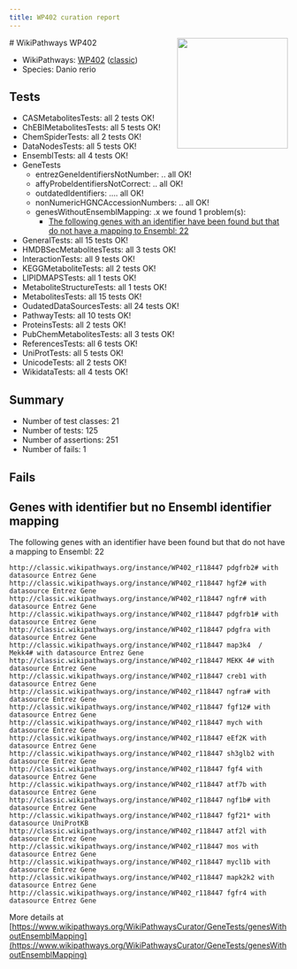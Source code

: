 ```yaml
---
title: WP402 curation report
---
```


<img style="float: right; width: 200px" src="https://upload.wikimedia.org/wikipedia/commons/thumb/8/83/Wplogo_with_text_500.png/640px-Wplogo_with_text_500.png" />
# WikiPathways WP402

* WikiPathways: [WP402](https://wikipathways.org/pathways/WP402) ([classic](https://classic.wikipathways.org/instance/WP402))
* Species: Danio rerio
## Tests
* CASMetabolitesTests: all 2 tests OK!
* ChEBIMetabolitesTests: all 5 tests OK!
* ChemSpiderTests: all 2 tests OK!
* DataNodesTests: all 5 tests OK!
* EnsemblTests: all 4 tests OK!
* GeneTests
    * entrezGeneIdentifiersNotNumber: .. all OK!
    * affyProbeIdentifiersNotCorrect: .. all OK!
    * outdatedIdentifiers: .... all OK!
    * nonNumericHGNCAccessionNumbers: .. all OK!
    * genesWithoutEnsemblMapping: .x we found 1 problem(s):
        * [The following genes with an identifier have been found but that do not have a mapping to Ensembl: 22](#c4e5432e)
* GeneralTests: all 15 tests OK!
* HMDBSecMetabolitesTests: all 3 tests OK!
* InteractionTests: all 9 tests OK!
* KEGGMetaboliteTests: all 2 tests OK!
* LIPIDMAPSTests: all 1 tests OK!
* MetaboliteStructureTests: all 1 tests OK!
* MetabolitesTests: all 15 tests OK!
* OudatedDataSourcesTests: all 24 tests OK!
* PathwayTests: all 10 tests OK!
* ProteinsTests: all 2 tests OK!
* PubChemMetabolitesTests: all 3 tests OK!
* ReferencesTests: all 6 tests OK!
* UniProtTests: all 5 tests OK!
* UnicodeTests: all 2 tests OK!
* WikidataTests: all 4 tests OK!


## Summary

* Number of test classes: 21
* Number of tests: 125
* Number of assertions: 251
* Number of fails: 1

## Fails

<a name="c4e5432e" />

## Genes with identifier but no Ensembl identifier mapping

The following genes with an identifier have been found but that do not have a mapping to Ensembl: 22
```
http://classic.wikipathways.org/instance/WP402_r118447 pdgfrb2# with datasource Entrez Gene
http://classic.wikipathways.org/instance/WP402_r118447 hgf2# with datasource Entrez Gene
http://classic.wikipathways.org/instance/WP402_r118447 ngfr# with datasource Entrez Gene
http://classic.wikipathways.org/instance/WP402_r118447 pdgfrb1# with datasource Entrez Gene
http://classic.wikipathways.org/instance/WP402_r118447 pdgfra with datasource Entrez Gene
http://classic.wikipathways.org/instance/WP402_r118447 map3k4  / Mekk4# with datasource Entrez Gene
http://classic.wikipathways.org/instance/WP402_r118447 MEKK 4# with datasource Entrez Gene
http://classic.wikipathways.org/instance/WP402_r118447 creb1 with datasource Entrez Gene
http://classic.wikipathways.org/instance/WP402_r118447 ngfra# with datasource Entrez Gene
http://classic.wikipathways.org/instance/WP402_r118447 fgf12# with datasource Entrez Gene
http://classic.wikipathways.org/instance/WP402_r118447 mych with datasource Entrez Gene
http://classic.wikipathways.org/instance/WP402_r118447 eEf2K with datasource Entrez Gene
http://classic.wikipathways.org/instance/WP402_r118447 sh3glb2 with datasource Entrez Gene
http://classic.wikipathways.org/instance/WP402_r118447 fgf4 with datasource Entrez Gene
http://classic.wikipathways.org/instance/WP402_r118447 atf7b with datasource Entrez Gene
http://classic.wikipathways.org/instance/WP402_r118447 ngf1b# with datasource Entrez Gene
http://classic.wikipathways.org/instance/WP402_r118447 fgf21* with datasource UniProtKB
http://classic.wikipathways.org/instance/WP402_r118447 atf2l with datasource Entrez Gene
http://classic.wikipathways.org/instance/WP402_r118447 mos with datasource Entrez Gene
http://classic.wikipathways.org/instance/WP402_r118447 mycl1b with datasource Entrez Gene
http://classic.wikipathways.org/instance/WP402_r118447 mapk2k2 with datasource Entrez Gene
http://classic.wikipathways.org/instance/WP402_r118447 fgfr4 with datasource Entrez Gene
```

More details at [https://www.wikipathways.org/WikiPathwaysCurator/GeneTests/genesWithoutEnsemblMapping](https://www.wikipathways.org/WikiPathwaysCurator/GeneTests/genesWithoutEnsemblMapping)

